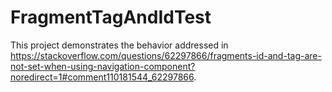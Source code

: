 # FragmentTagAndIdTest

This project demonstrates the behavior addressed in https://stackoverflow.com/questions/62297866/fragments-id-and-tag-are-not-set-when-using-navigation-component?noredirect=1#comment110181544_62297866.
